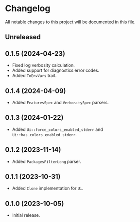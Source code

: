 # Changelog

All notable changes to this project will be documented in this file.

## Unreleased

## 0.1.5 (2024-04-23)
- Fixed log verbosity calculation.
- Added support for diagnostics error codes.
- Added `ToEnvVars` trait.

## 0.1.4 (2024-04-09)
- Added `FeaturesSpec` and `VerbositySpec` parsers.

## 0.1.3 (2024-01-22)
- Added `Ui::force_colors_enabled_stderr` and `Ui::has_colors_enabled_stderr`.

## 0.1.2 (2023-11-14)
- Added `PackagesFilterLong` parser.

## 0.1.1 (2023-10-31)
- Added `Clone` implementation for `Ui`.

## 0.1.0 (2023-10-05)
- Initial release.
